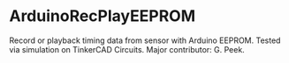 # ArduinoRecPlayEEPROM
Record or playback timing data from sensor with Arduino EEPROM.
Tested via simulation on TinkerCAD Circuits.
Major contributor: G. Peek.

